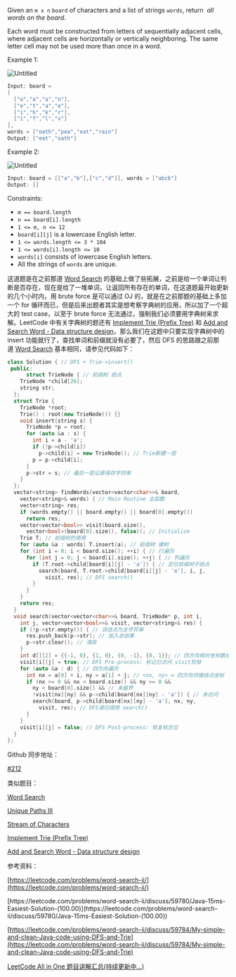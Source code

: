 Given an `m x n` `board` of characters and a list of strings `words`, return  _all words on the board_.

Each word must be constructed from letters of sequentially adjacent cells, where adjacent cells are horizontally or vertically neighboring. The same letter cell may not be used more than once in a word.

Example 1:

![Untitled](https://prod-files-secure.s3.us-west-2.amazonaws.com/bfd53194-dc1b-48fe-b468-4b8f0627c3d5/d213577e-fc69-484e-86f7-ca0cdc8f372a/Untitled.png)

```cpp
Input: board = 
[
  ["o","a","a","n"],
  ["e","t","a","e"],
  ["i","h","k","r"],
  ["i","f","l","v"]
],
words = ["oath","pea","eat","rain"]
Output: ["eat","oath"]
```

Example 2:

![Untitled](https://prod-files-secure.s3.us-west-2.amazonaws.com/bfd53194-dc1b-48fe-b468-4b8f0627c3d5/f062ba75-00bd-4d6c-962d-ded88a800a2a/Untitled.png)

```cpp
Input: board = [["a","b"],["c","d"]], words = ["abcb"]
Output: []
```

Constraints:

- `m == board.length`
- `n == board[i].length`
- `1 <= m, n <= 12`
- `board[i][j]` is a lowercase English letter.
- `1 <= words.length <= 3 * 104`
- `1 <= words[i].length <= 10`
- `words[i]` consists of lowercase English letters.
- All the strings of `words` are unique.

这道题是在之前那道 [Word Search](http://www.cnblogs.com/grandyang/p/4332313.html) 的基础上做了些拓展，之前是给一个单词让判断是否存在，现在是给了一堆单词，让返回所有存在的单词，在这道题最开始更新的几个小时内，用 brute force 是可以通过 OJ 的，就是在之前那题的基础上多加一个 for 循环而已，但是后来出题者其实是想考察字典树的应用，所以加了一个超大的 test case，以至于 brute force 无法通过，强制我们必须要用字典树来求解。LeetCode 中有关字典树的题还有 [Implement Trie (Prefix Tree)](http://www.cnblogs.com/grandyang/p/4491665.html) 和 [Add and Search Word - Data structure design](http://www.cnblogs.com/grandyang/p/4507286.html)，那么我们在这题中只要实现字典树中的 insert 功能就行了，查找单词和前缀就没有必要了，然后 DFS 的思路跟之前那道 [Word Search](http://www.cnblogs.com/grandyang/p/4332313.html) 基本相同，请参见代码如下：

```cpp
class Solution { // DFS + Trie->insert()
 public:
	  struct TrieNode { // 前缀树 结点
    TrieNode *child[26];
    string str;
  };
  struct Trie {
    TrieNode *root;
    Trie() : root(new TrieNode()) {}
    void insert(string s) {
      TrieNode *p = root;
      for (auto &a : s) {
        int i = a - 'a';
        if (!p->child[i])
          p->child[i] = new TrieNode(); // Trie新建一层
        p = p->child[i];
      }
      p->str = s; // 最后一层记录保存字符串
    }
  };
  vector<string> findWords(vector<vector<char>>& board,
    vector<string>& words) { // Main Routine 主函数
    vector<string> res;
    if (words.empty() || board.empty() || board[0].empty())
      return res;
    vector<vector<bool>> visit(board.size(),
      vector<bool>(board[0].size(), false)); // Initialize
    Trie T; // 前缀树的使用
    for (auto &a : words) T.insert(a); // 前缀树 建树
    for (int i = 0; i < board.size(); ++i) { // 行遍历
      for (int j = 0; j < board[i].size(); ++j) { // 列遍历
        if (T.root->child[board[i][j] - 'a']) { // 定位前缀树子结点
          search(board, T.root->child[board[i][j] - 'a'], i, j,
            visit, res); // DFS search()
        }
      }
    }
    return res;
  }
  void search(vector<vector<char>>& board, TrieNode* p, int i,
    int j, vector<vector<bool>>& visit, vector<string>& res) { 
    if (!p->str.empty()) { // 该结点为全字符串
      res.push_back(p->str); // 加入总结果
      p->str.clear(); // 清除
    }
    int d[][2] = {{-1, 0}, {1, 0}, {0, -1}, {0, 1}}; // 四方向相对坐标数组
    visit[i][j] = true; // DFS Pre-process: 标记已访问 visit剪枝
    for (auto &a : d) { // 四方向遍历
      int nx = a[0] + i, ny = a[1] + j; // <nx, ny> = 四方向邻接结点坐标
      if (nx >= 0 && nx < board.size() && ny >= 0 &&
        ny < board[0].size() && // 未越界
        !visit[nx][ny] && p->child[board[nx][ny] - 'a']) { // 未访问
        search(board, p->child[board[nx][ny] - 'a'], nx, ny,
          visit, res); // DFS递归调用 search()
      }
    }
    visit[i][j] = false; // DFS Post-process: 恢复标志位
  }
};
```

Github 同步地址：

[#212](https://github.com/grandyang/leetcode/issues/212)

类似题目：

[Word Search](http://www.cnblogs.com/grandyang/p/4332313.html)

[Unique Paths III](https://www.cnblogs.com/grandyang/p/14191490.html)

[Stream of Characters](https://www.cnblogs.com/grandyang/p/14406525.html)

[Implement Trie (Prefix Tree)](http://www.cnblogs.com/grandyang/p/4491665.html)

[Add and Search Word - Data structure design](http://www.cnblogs.com/grandyang/p/4507286.html)

参考资料：

[https://leetcode.com/problems/word-search-ii/](https://leetcode.com/problems/word-search-ii/)

[](https://leetcode.com/problems/word-search-ii/discuss/59780/Java-15ms-Easiest-Solution-(100.00))[https://leetcode.com/problems/word-search-ii/discuss/59780/Java-15ms-Easiest-Solution-(100.00)](https://leetcode.com/problems/word-search-ii/discuss/59780/Java-15ms-Easiest-Solution-(100.00))

[https://leetcode.com/problems/word-search-ii/discuss/59784/My-simple-and-clean-Java-code-using-DFS-and-Trie](https://leetcode.com/problems/word-search-ii/discuss/59784/My-simple-and-clean-Java-code-using-DFS-and-Trie)

[LeetCode All in One 题目讲解汇总(持续更新中...)](http://www.cnblogs.com/grandyang/p/4606334.html)